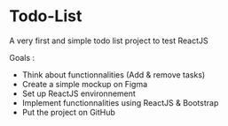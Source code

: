 # Todo-List
A very first and simple todo list project to test ReactJS

Goals : 
  - Think about functionnalities (Add & remove tasks)
  - Create a simple mockup on Figma
  - Set up ReactJS environnement 
  - Implement functionnalities using ReactJS & Bootstrap
  - Put the project on GitHub 
